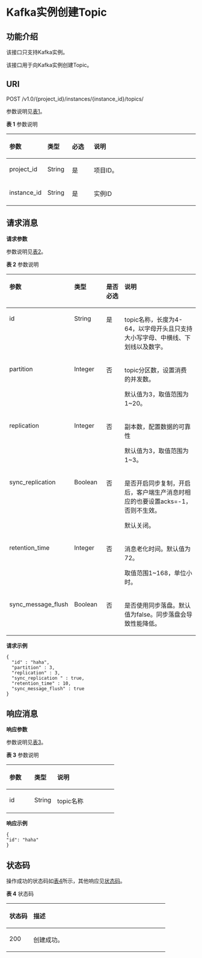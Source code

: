 # Kafka实例创建Topic<a name="dms-api-180614001"></a>

## 功能介绍<a name="section281017251256"></a>

该接口只支持Kafka实例。

该接口用于向Kafka实例创建Topic。

## URI<a name="section133368463119"></a>

POST /v1.0/\{project\_id\}/instances/\{instance\_id\}/topics/

参数说明见[表1](#table5338194611119)。

**表 1**  参数说明

<a name="table5338194611119"></a>
<table><thead align="left"><tr id="row84911646141118"><th class="cellrowborder" valign="top" width="16%" id="mcps1.2.5.1.1"><p id="p1449164691113"><a name="p1449164691113"></a><a name="p1449164691113"></a>参数</p>
</th>
<th class="cellrowborder" valign="top" width="13%" id="mcps1.2.5.1.2"><p id="p2491164601115"><a name="p2491164601115"></a><a name="p2491164601115"></a>类型</p>
</th>
<th class="cellrowborder" valign="top" width="12%" id="mcps1.2.5.1.3"><p id="p144911646191112"><a name="p144911646191112"></a><a name="p144911646191112"></a>必选</p>
</th>
<th class="cellrowborder" valign="top" width="59%" id="mcps1.2.5.1.4"><p id="p74911246171112"><a name="p74911246171112"></a><a name="p74911246171112"></a>说明</p>
</th>
</tr>
</thead>
<tbody><tr id="row144911946201115"><td class="cellrowborder" valign="top" width="16%" headers="mcps1.2.5.1.1 "><p id="p349174618112"><a name="p349174618112"></a><a name="p349174618112"></a>project_id</p>
</td>
<td class="cellrowborder" valign="top" width="13%" headers="mcps1.2.5.1.2 "><p id="p949114651114"><a name="p949114651114"></a><a name="p949114651114"></a>String</p>
</td>
<td class="cellrowborder" valign="top" width="12%" headers="mcps1.2.5.1.3 "><p id="p1949117464112"><a name="p1949117464112"></a><a name="p1949117464112"></a>是</p>
</td>
<td class="cellrowborder" valign="top" width="59%" headers="mcps1.2.5.1.4 "><p id="p849114621111"><a name="p849114621111"></a><a name="p849114621111"></a>项目ID。</p>
</td>
</tr>
<tr id="row54910467110"><td class="cellrowborder" valign="top" width="16%" headers="mcps1.2.5.1.1 "><p id="p6491174620116"><a name="p6491174620116"></a><a name="p6491174620116"></a>instance_id</p>
</td>
<td class="cellrowborder" valign="top" width="13%" headers="mcps1.2.5.1.2 "><p id="p2491184671114"><a name="p2491184671114"></a><a name="p2491184671114"></a>String</p>
</td>
<td class="cellrowborder" valign="top" width="12%" headers="mcps1.2.5.1.3 "><p id="p1549164610114"><a name="p1549164610114"></a><a name="p1549164610114"></a>是</p>
</td>
<td class="cellrowborder" valign="top" width="59%" headers="mcps1.2.5.1.4 "><p id="p3491144613110"><a name="p3491144613110"></a><a name="p3491144613110"></a>实例ID</p>
</td>
</tr>
</tbody>
</table>

## 请求消息<a name="section8345124651115"></a>

**请求参数**

参数说明见[表2](#table14347154691119)。

**表 2**  参数说明

<a name="table14347154691119"></a>
<table><thead align="left"><tr id="row154923465114"><th class="cellrowborder" valign="top" width="17%" id="mcps1.2.5.1.1"><p id="p204921146111112"><a name="p204921146111112"></a><a name="p204921146111112"></a>参数</p>
</th>
<th class="cellrowborder" valign="top" width="18%" id="mcps1.2.5.1.2"><p id="p13492104681119"><a name="p13492104681119"></a><a name="p13492104681119"></a>类型</p>
</th>
<th class="cellrowborder" valign="top" width="12%" id="mcps1.2.5.1.3"><p id="p13492124651111"><a name="p13492124651111"></a><a name="p13492124651111"></a>是否必选</p>
</th>
<th class="cellrowborder" valign="top" width="53%" id="mcps1.2.5.1.4"><p id="p9492154601120"><a name="p9492154601120"></a><a name="p9492154601120"></a>说明</p>
</th>
</tr>
</thead>
<tbody><tr id="row18492646191114"><td class="cellrowborder" valign="top" width="17%" headers="mcps1.2.5.1.1 "><p id="p749214615115"><a name="p749214615115"></a><a name="p749214615115"></a>id</p>
</td>
<td class="cellrowborder" valign="top" width="18%" headers="mcps1.2.5.1.2 "><p id="p449294631114"><a name="p449294631114"></a><a name="p449294631114"></a>String</p>
</td>
<td class="cellrowborder" valign="top" width="12%" headers="mcps1.2.5.1.3 "><p id="p16492846161110"><a name="p16492846161110"></a><a name="p16492846161110"></a>是</p>
</td>
<td class="cellrowborder" valign="top" width="53%" headers="mcps1.2.5.1.4 "><p id="p12492124681111"><a name="p12492124681111"></a><a name="p12492124681111"></a>topic名称，长度为4-64，以字母开头且只支持大小写字母、中横线、下划线以及数字。</p>
</td>
</tr>
<tr id="row1749224618119"><td class="cellrowborder" valign="top" width="17%" headers="mcps1.2.5.1.1 "><p id="p449224615114"><a name="p449224615114"></a><a name="p449224615114"></a>partition</p>
</td>
<td class="cellrowborder" valign="top" width="18%" headers="mcps1.2.5.1.2 "><p id="p164921446121117"><a name="p164921446121117"></a><a name="p164921446121117"></a>Integer</p>
</td>
<td class="cellrowborder" valign="top" width="12%" headers="mcps1.2.5.1.3 "><p id="p12492204613114"><a name="p12492204613114"></a><a name="p12492204613114"></a>否</p>
</td>
<td class="cellrowborder" valign="top" width="53%" headers="mcps1.2.5.1.4 "><p id="p9494846151117"><a name="p9494846151117"></a><a name="p9494846151117"></a>topic分区数，设置消费的并发数。</p>
<p id="p74941746121117"><a name="p74941746121117"></a><a name="p74941746121117"></a>默认值为3，取值范围为1~20。</p>
</td>
</tr>
<tr id="row3494346171114"><td class="cellrowborder" valign="top" width="17%" headers="mcps1.2.5.1.1 "><p id="p04947464119"><a name="p04947464119"></a><a name="p04947464119"></a>replication</p>
</td>
<td class="cellrowborder" valign="top" width="18%" headers="mcps1.2.5.1.2 "><p id="p154941346121115"><a name="p154941346121115"></a><a name="p154941346121115"></a>Integer</p>
</td>
<td class="cellrowborder" valign="top" width="12%" headers="mcps1.2.5.1.3 "><p id="p1449420463110"><a name="p1449420463110"></a><a name="p1449420463110"></a>否</p>
</td>
<td class="cellrowborder" valign="top" width="53%" headers="mcps1.2.5.1.4 "><p id="p1149414601112"><a name="p1149414601112"></a><a name="p1149414601112"></a>副本数，配置数据的可靠性</p>
<p id="p16494646181112"><a name="p16494646181112"></a><a name="p16494646181112"></a>默认值为3，取值范围为1~3。</p>
</td>
</tr>
<tr id="row5439123414418"><td class="cellrowborder" valign="top" width="17%" headers="mcps1.2.5.1.1 "><p id="p126894217446"><a name="p126894217446"></a><a name="p126894217446"></a>sync_replication</p>
</td>
<td class="cellrowborder" valign="top" width="18%" headers="mcps1.2.5.1.2 "><p id="p12681342184417"><a name="p12681342184417"></a><a name="p12681342184417"></a>Boolean</p>
</td>
<td class="cellrowborder" valign="top" width="12%" headers="mcps1.2.5.1.3 "><p id="p102687426440"><a name="p102687426440"></a><a name="p102687426440"></a>否</p>
</td>
<td class="cellrowborder" valign="top" width="53%" headers="mcps1.2.5.1.4 "><p id="p62689423441"><a name="p62689423441"></a><a name="p62689423441"></a>是否开启同步复制，开启后，客户端生产消息时相应的也要设置acks=-1，否则不生效。</p>
<p id="p192687429448"><a name="p192687429448"></a><a name="p192687429448"></a>默认关闭。</p>
</td>
</tr>
<tr id="row4494846201111"><td class="cellrowborder" valign="top" width="17%" headers="mcps1.2.5.1.1 "><p id="p6494134661119"><a name="p6494134661119"></a><a name="p6494134661119"></a>retention_time</p>
</td>
<td class="cellrowborder" valign="top" width="18%" headers="mcps1.2.5.1.2 "><p id="p194941446151118"><a name="p194941446151118"></a><a name="p194941446151118"></a>Integer</p>
</td>
<td class="cellrowborder" valign="top" width="12%" headers="mcps1.2.5.1.3 "><p id="p549413462117"><a name="p549413462117"></a><a name="p549413462117"></a>否</p>
</td>
<td class="cellrowborder" valign="top" width="53%" headers="mcps1.2.5.1.4 "><p id="p8494184661118"><a name="p8494184661118"></a><a name="p8494184661118"></a>消息老化时间。默认值为72。</p>
<p id="p12494546161116"><a name="p12494546161116"></a><a name="p12494546161116"></a>取值范围1~168，单位小时。</p>
</td>
</tr>
<tr id="row1049444651117"><td class="cellrowborder" valign="top" width="17%" headers="mcps1.2.5.1.1 "><p id="p114941646151117"><a name="p114941646151117"></a><a name="p114941646151117"></a>sync_message_flush</p>
</td>
<td class="cellrowborder" valign="top" width="18%" headers="mcps1.2.5.1.2 "><p id="p2049413469114"><a name="p2049413469114"></a><a name="p2049413469114"></a>Boolean</p>
</td>
<td class="cellrowborder" valign="top" width="12%" headers="mcps1.2.5.1.3 "><p id="p049494615110"><a name="p049494615110"></a><a name="p049494615110"></a>否</p>
</td>
<td class="cellrowborder" valign="top" width="53%" headers="mcps1.2.5.1.4 "><p id="p19494144617119"><a name="p19494144617119"></a><a name="p19494144617119"></a>是否使用同步落盘。默认值为false。同步落盘会导致性能降低。</p>
</td>
</tr>
</tbody>
</table>

**请求示例**

```
{
  "id" : "haha", 
  "partition" : 3, 
  "replication" : 3, 
  "sync_replication " : true, 
  "retention_time" : 10, 
  "sync_message_flush" : true
}
```

## 响应消息<a name="section837314461114"></a>

**响应参数**

参数说明见[表3](#table113758463117)。

**表 3**  参数说明

<a name="table113758463117"></a>
<table><thead align="left"><tr id="row049524619114"><th class="cellrowborder" valign="top" width="23.23%" id="mcps1.2.4.1.1"><p id="p154951446141113"><a name="p154951446141113"></a><a name="p154951446141113"></a>参数</p>
</th>
<th class="cellrowborder" valign="top" width="21.21%" id="mcps1.2.4.1.2"><p id="p9495174614117"><a name="p9495174614117"></a><a name="p9495174614117"></a>类型</p>
</th>
<th class="cellrowborder" valign="top" width="55.559999999999995%" id="mcps1.2.4.1.3"><p id="p949515469114"><a name="p949515469114"></a><a name="p949515469114"></a>说明</p>
</th>
</tr>
</thead>
<tbody><tr id="row16495194631111"><td class="cellrowborder" valign="top" width="23.23%" headers="mcps1.2.4.1.1 "><p id="p649554610116"><a name="p649554610116"></a><a name="p649554610116"></a>id</p>
</td>
<td class="cellrowborder" valign="top" width="21.21%" headers="mcps1.2.4.1.2 "><p id="p19495184671120"><a name="p19495184671120"></a><a name="p19495184671120"></a>String</p>
</td>
<td class="cellrowborder" valign="top" width="55.559999999999995%" headers="mcps1.2.4.1.3 "><p id="p44956464114"><a name="p44956464114"></a><a name="p44956464114"></a>topic名称</p>
</td>
</tr>
</tbody>
</table>

**响应示例**

```
{  
"id": "haha"
}
```

## 状态码<a name="section5381204691118"></a>

操作成功的状态码如[表4](#table4381154610118)所示，其他响应见[状态码](状态码.md)。

**表 4**  状态码

<a name="table4381154610118"></a>
<table><thead align="left"><tr id="row549534661115"><th class="cellrowborder" valign="top" width="15.15%" id="mcps1.2.3.1.1"><p id="p13495134691117"><a name="p13495134691117"></a><a name="p13495134691117"></a>状态码</p>
</th>
<th class="cellrowborder" valign="top" width="84.85000000000001%" id="mcps1.2.3.1.2"><p id="p11496174618117"><a name="p11496174618117"></a><a name="p11496174618117"></a>描述</p>
</th>
</tr>
</thead>
<tbody><tr id="row14965461118"><td class="cellrowborder" valign="top" width="15.15%" headers="mcps1.2.3.1.1 "><p id="p1449610463118"><a name="p1449610463118"></a><a name="p1449610463118"></a>200</p>
</td>
<td class="cellrowborder" valign="top" width="84.85000000000001%" headers="mcps1.2.3.1.2 "><p id="p14496204612119"><a name="p14496204612119"></a><a name="p14496204612119"></a>创建成功。</p>
</td>
</tr>
</tbody>
</table>

